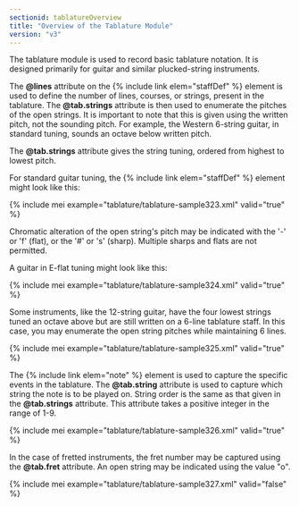 ```yaml
---
sectionid: tablatureOverview
title: "Overview of the Tablature Module"
version: "v3"
---
```


The tablature module is used to record basic tablature notation. It is designed primarily for guitar and similar plucked-string instruments.

The **@lines** attribute on the {% include link elem="staffDef" %} element is used to define the number of lines, courses, or strings, present in the tablature. The **@tab.strings** attribute is then used to enumerate the pitches of the open strings. It is important to note that this is given using the written pitch, not the sounding pitch. For example, the Western 6-string guitar, in standard tuning, sounds an octave below written pitch. 

The **@tab.strings** attribute gives the string tuning, ordered from highest to lowest pitch.

For standard guitar tuning, the {% include link elem="staffDef" %} element might look like this:

{% include mei example="tablature/tablature-sample323.xml" valid="true" %}

Chromatic alteration of the open string's pitch may be indicated with the '-' or 'f' (flat), or the '#' or 's' (sharp). Multiple sharps and flats are not permitted.

A guitar in E-flat tuning might look like this:

{% include mei example="tablature/tablature-sample324.xml" valid="true" %}

Some instruments, like the 12-string guitar, have the four lowest strings tuned an octave above but are still written on a 6-line tablature staff. In this case, you may enumerate the open string pitches while maintaining 6 lines.

{% include mei example="tablature/tablature-sample325.xml" valid="true" %}

The {% include link elem="note" %} element is used to capture the specific events in the tablature. The **@tab.string** attribute is used to capture which string the note is to be played on. String order is the same as that given in the **@tab.strings** attribute. This attribute takes a positive integer in the range of 1-9.

{% include mei example="tablature/tablature-sample326.xml" valid="true" %}

In the case of fretted instruments, the fret number may be captured using the **@tab.fret** attribute. An open string may be indicated using the value "o". 

{% include mei example="tablature/tablature-sample327.xml" valid="false" %}
